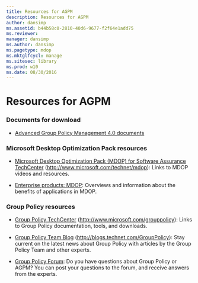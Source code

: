 ```yaml
---
title: Resources for AGPM
description: Resources for AGPM
author: dansimp
ms.assetid: b44b58c0-2810-40d6-9677-f2f64e1add75
ms.reviewer: 
manager: dansimp
ms.author: dansimp
ms.pagetype: mdop
ms.mktglfcycl: manage
ms.sitesec: library
ms.prod: w10
ms.date: 08/30/2016
---
```



# Resources for AGPM


### Documents for download

-   [Advanced Group Policy Management 4.0 documents](https://go.microsoft.com/fwlink/?LinkID=158931)

### Microsoft Desktop Optimization Pack resources

-   [Microsoft Desktop Optimization Pack (MDOP) for Software Assurance TechCenter](https://go.microsoft.com/fwlink/?LinkID=159870) (http://www.microsoft.com/technet/mdop): Links to MDOP videos and resources.

-   [Enterprise products: MDOP](https://go.microsoft.com/fwlink/?LinkID=160297): Overviews and information about the benefits of applications in MDOP.

### Group Policy resources

-   [Group Policy TechCenter](https://go.microsoft.com/fwlink/?LinkID=145531) (http://www.microsoft.com/grouppolicy): Links to Group Policy documentation, tools, and downloads.

-   [Group Policy Team Blog](https://go.microsoft.com/fwlink/?LinkID=75192) (http://blogs.technet.com/GroupPolicy): Stay current on the latest news about Group Policy with articles by the Group Policy Team and other experts.

-   [Group Policy Forum](https://go.microsoft.com/fwlink/?LinkID=145532): Do you have questions about Group Policy or AGPM? You can post your questions to the forum, and receive answers from the experts.

 

 






